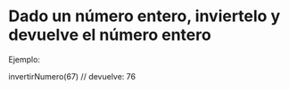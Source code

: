 # Dado un número entero, inviertelo y devuelve el número entero

Ejemplo:

invertirNumero(67) // devuelve: 76


